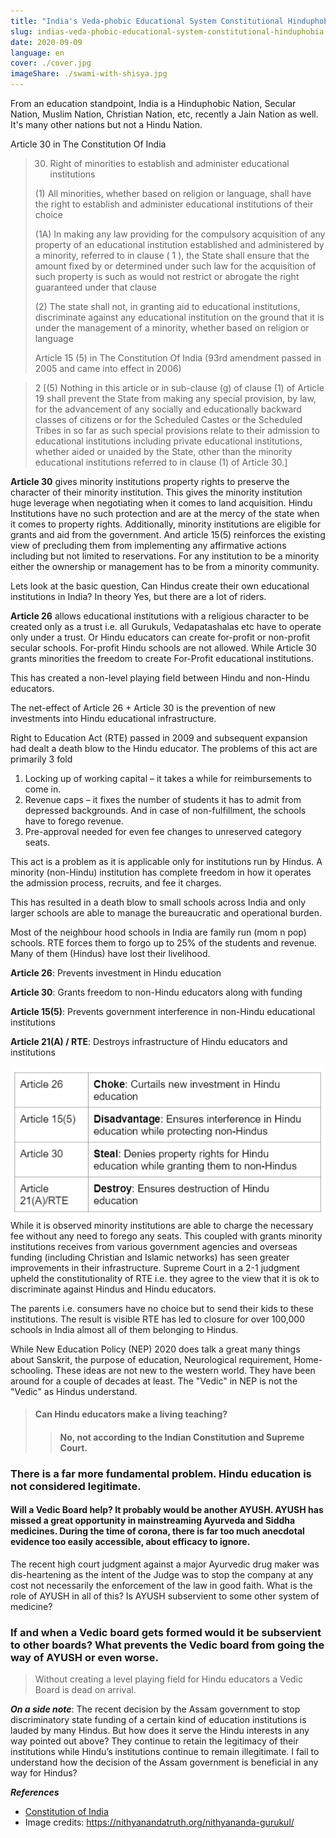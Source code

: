 ```yaml
---
title: "India's Veda-phobic Educational System Constitutional Hinduphobia"
slug: indias-veda-phobic-educational-system-constitutional-hinduphobia
date: 2020-09-09
language: en
cover: ./cover.jpg
imageShare: ./swami-with-shisya.jpg
---
```


From an education standpoint, India is a Hinduphobic Nation, Secular Nation, Muslim Nation, Christian Nation, etc, recently a Jain Nation as well. It's many other nations but not a Hindu Nation.

Article 30 in The Constitution Of India

> 30. Right of minorities to establish and administer educational institutions
> 
> (1) All minorities, whether based on religion or language, shall have the right to establish and administer educational institutions of their choice
> 
> (1A) In making any law providing for the compulsory acquisition of any property of an educational institution established and administered by a minority, referred to in clause ( 1 ), the State shall ensure that the amount fixed by or determined under such law for the acquisition of such property is such as would not restrict or abrogate the right guaranteed under that clause
> 
> (2) The state shall not, in granting aid to educational institutions, discriminate against any educational institution on the ground that it is under the management of a minority, whether based on religion or language
> 
> Article 15 (5) in The Constitution Of India (93rd amendment passed in 2005 and came into effect in 2006)

> 2 [(5) Nothing in this article or in sub-clause (g) of clause (1) of Article 19 shall prevent the State from making any special provision, by law, for the advancement of any socially and educationally backward classes of citizens or for the Scheduled Castes or the Scheduled Tribes in so far as such special provisions relate to their admission to educational institutions including private educational institutions, whether aided or unaided by the State, other than the minority educational institutions referred to in clause (1) of Article 30.]

**Article 30** gives minority institutions property rights to preserve the character of their minority institution. This gives the minority institution huge leverage when negotiating when it comes to land acquisition. Hindu Institutions have no such protection and are at the mercy of the state when it comes to property rights. Additionally, minority institutions are eligible for grants and aid from the government. And article 15(5) reinforces the existing view of precluding them from implementing any affirmative actions including but not limited to reservations. For any institution to be a minority either the ownership or management has to be from a minority community.

Lets look at the basic question,
Can Hindus create their own educational institutions in India? In theory Yes, but there are a lot of riders.

**Article 26** allows educational institutions with a religious character to be created only as a trust i.e. all Gurukuls, Vedapatashalas etc have to operate only under a trust. Or Hindu educators can create for-profit or non-profit secular schools. For-profit Hindu schools are not allowed. While Article 30 grants minorities the freedom to create For-Profit educational institutions.

This has created a non-level playing field between Hindu and non-Hindu educators.

The net-effect of Article 26 + Article 30 is the prevention of new investments into Hindu educational infrastructure.

Right to Education Act (RTE) passed in 2009 and subsequent expansion had dealt a death blow to the Hindu educator. The problems of this act are primarily 3 fold

1. Locking up of working capital – it takes a while for reimbursements to come in.
2. Revenue caps – it fixes the number of students it has to admit from depressed backgrounds. And in case of non-fulfillment, the schools have to forego revenue.
3. Pre-approval needed for even fee changes to unreserved category seats.

This act is a problem as it is applicable only for institutions run by Hindus. A minority (non-Hindu) institution has complete freedom in how it operates the admission process, recruits, and fee it charges.

This has resulted in a death blow to small schools across India and only larger schools are able to manage the bureaucratic and operational burden.

Most of the neighbour hood schools in India are family run (mom n pop) schools. RTE forces them to forgo up to 25% of the students and revenue. Many of them (Hindus) have lost their livelihood.

**Article 26**: Prevents investment in Hindu education

**Article 30**: Grants freedom to non-Hindu educators along with funding

**Article 15(5)**: Prevents government interference in non-Hindu educational institutions

**Article 21(A) / RTE**: Destroys infrastructure of Hindu educators and institutions

![](constitution_problems.png)
While it is observed minority institutions are able to charge the necessary fee without any need to forego any seats. This coupled with grants minority institutions receives from various government agencies and overseas funding (including Christian and Islamic networks) has seen greater improvements in their infrastructure. Supreme Court in a 2-1 judgment upheld the constitutionality of RTE i.e. they agree to the view that it is ok to discriminate against Hindus and Hindu educators.

The parents i.e. consumers have no choice but to send their kids to these institutions. The result is visible RTE has led to closure for over 100,000 schools in India almost all of them belonging to Hindus.

While New Education Policy (NEP) 2020 does talk a great many things about Sanskrit, the purpose of education, Neurological requirement, Home-schooling. These ideas are not new to the western world. They have been around for a couple of decades at least. The "Vedic" in NEP is not the "Vedic" as Hindus understand.

> #### Can Hindu educators make a living teaching? 
>
>> #### No, not according to the Indian Constitution and Supreme Court.

### There is a far more fundamental problem. Hindu education is not considered legitimate.
#### Will a Vedic Board help? It probably would be another AYUSH. AYUSH has missed a great opportunity in mainstreaming Ayurveda and Siddha medicines. During the time of corona, there is far too much anecdotal evidence too easily accessible, about efficacy to ignore.

The recent high court judgment against a major Ayurvedic drug maker was dis-heartening as the intent of the Judge was to stop the company at any cost not necessarily the enforcement of the law in good faith. What is the role of AYUSH in all of this? Is AYUSH subservient to some other system of medicine?

### If and when a Vedic board gets formed would it be subservient to other boards? What prevents the Vedic board from going the way of AYUSH or even worse.

> Without creating a level playing field for Hindu educators a Vedic Board is dead on arrival.

***On a side note***: The recent decision by the Assam government to stop discriminatory state funding of a certain kind of education institutions is lauded by many Hindus. But how does it serve the Hindu interests in any way pointed out above? They continue to retain the legitimacy of their institutions while Hindu’s institutions continue to remain illegitimate. I fail to understand how the decision of the Assam government is beneficial in any way for Hindus?

***References***
- [Constitution of India](https://www.india.gov.in/sites/upload_files/npi/files/coi_part_full.pdf)
- Image credits: https://nithyanandatruth.org/nithyananda-gurukul/